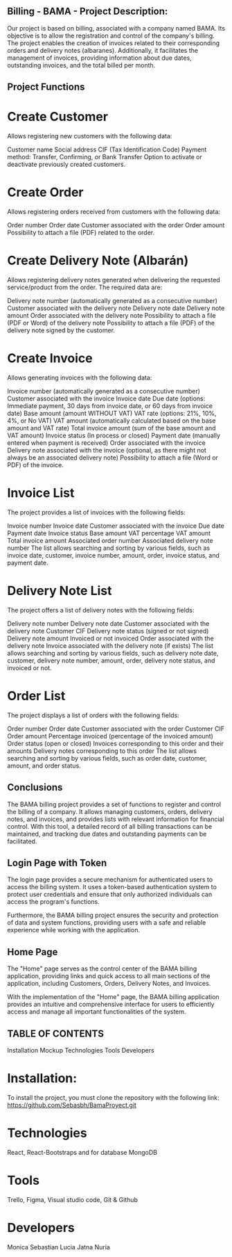 ## Billing - BAMA - Project Description:

Our project is based on billing, associated with a company named BAMA. Its objective is to allow the registration and control of the company's billing. The project enables the creation of invoices related to their corresponding orders and delivery notes (albaranes). Additionally, it facilitates the management of invoices, providing information about due dates, outstanding invoices, and the total billed per month.

## Project Functions

# Create Customer
Allows registering new customers with the following data:

Customer name
Social address
CIF (Tax Identification Code)
Payment method: Transfer, Confirming, or Bank Transfer
Option to activate or deactivate previously created customers.

# Create Order
Allows registering orders received from customers with the following data:

Order number
Order date
Customer associated with the order
Order amount
Possibility to attach a file (PDF) related to the order.

# Create Delivery Note (Albarán)
Allows registering delivery notes generated when delivering the requested service/product from the order. The required data are:

Delivery note number (automatically generated as a consecutive number)
Customer associated with the delivery note
Delivery note date
Delivery note amount
Order associated with the delivery note
Possibility to attach a file (PDF or Word) of the delivery note
Possibility to attach a file (PDF) of the delivery note signed by the customer.

# Create Invoice
Allows generating invoices with the following data:

Invoice number (automatically generated as a consecutive number)
Customer associated with the invoice
Invoice date
Due date (options: Immediate payment, 30 days from invoice date, or 60 days from invoice date)
Base amount (amount WITHOUT VAT)
VAT rate (options: 21%, 10%, 4%, or No VAT)
VAT amount (automatically calculated based on the base amount and VAT rate)
Total invoice amount (sum of the base amount and VAT amount)
Invoice status (In process or closed)
Payment date (manually entered when payment is received)
Order associated with the invoice
Delivery note associated with the invoice (optional, as there might not always be an associated delivery note)
Possibility to attach a file (Word or PDF) of the invoice.

# Invoice List
The project provides a list of invoices with the following fields:

Invoice number
Invoice date
Customer associated with the invoice
Due date
Payment date
Invoice status
Base amount
VAT percentage
VAT amount
Total invoice amount
Associated order number
Associated delivery note number
The list allows searching and sorting by various fields, such as invoice date, customer, invoice number, amount, order, invoice status, and payment date.

# Delivery Note List
The project offers a list of delivery notes with the following fields:

Delivery note number
Delivery note date
Customer associated with the delivery note
Customer CIF
Delivery note status (signed or not signed)
Delivery note amount
Invoiced or not invoiced
Order associated with the delivery note
Invoice associated with the delivery note (if exists)
The list allows searching and sorting by various fields, such as delivery note date, customer, delivery note number, amount, order, delivery note status, and invoiced or not.

# Order List
The project displays a list of orders with the following fields:

Order number
Order date
Customer associated with the order
Customer CIF
Order amount
Percentage invoiced (percentage of the invoiced amount)
Order status (open or closed)
Invoices corresponding to this order and their amounts
Delivery notes corresponding to this order
The list allows searching and sorting by various fields, such as order date, customer, amount, and order status.

## Conclusions
The BAMA billing project provides a set of functions to register and control the billing of a company. It allows managing customers, orders, delivery notes, and invoices, and provides lists with relevant information for financial control. With this tool, a detailed record of all billing transactions can be maintained, and tracking due dates and outstanding payments can be facilitated.

## Login Page with Token
The login page provides a secure mechanism for authenticated users to access the billing system. It uses a token-based authentication system to protect user credentials and ensure that only authorized individuals can access the program's functions.

Furthermore, the BAMA billing project ensures the security and protection of data and system functions, providing users with a safe and reliable experience while working with the application.

## Home Page
The "Home" page serves as the control center of the BAMA billing application, providing links and quick access to all main sections of the application, including Customers, Orders, Delivery Notes, and Invoices.

With the implementation of the "Home" page, the BAMA billing application provides an intuitive and comprehensive interface for users to efficiently access and manage all important functionalities of the system.

## TABLE OF CONTENTS

Installation
Mockup
Technologies
Tools
Developers

# Installation:
To install the project, you must clone the repository with the following link: https://github.com/Sebasbh/BamaProyect.git

# Technologies
React, React-Bootstraps and for database MongoDB

# Tools
Trello, Figma, Visual studio code, Git & Github

# Developers

Monica
Sebastian
Lucia
Jatna
Nuria